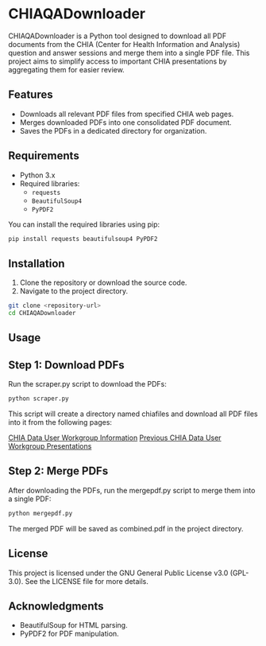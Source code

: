 # CHIAQADownloader

CHIAQADownloader is a Python tool designed to download all PDF documents from the CHIA (Center for Health Information and Analysis) question and answer sessions and merge them into a single PDF file. This project aims to simplify access to important CHIA presentations by aggregating them for easier review.

## Features

- Downloads all relevant PDF files from specified CHIA web pages.
- Merges downloaded PDFs into one consolidated PDF document.
- Saves the PDFs in a dedicated directory for organization.

## Requirements

- Python 3.x
- Required libraries:
  - `requests`
  - `BeautifulSoup4`
  - `PyPDF2`

You can install the required libraries using pip:

```bash
pip install requests beautifulsoup4 PyPDF2
```
## Installation

1. Clone the repository or download the source code.
2. Navigate to the project directory.

```bash
git clone <repository-url>
cd CHIAQADownloader
```

## Usage

## Step 1: Download PDFs
Run the scraper.py script to download the PDFs:
```bash
python scraper.py
```

This script will create a directory named chiafiles and download all PDF files into it from the following pages:

[CHIA Data User Workgroup Information](https://www.chiamass.gov/chia-data-user-workgroup-information/)
[Previous CHIA Data User Workgroup Presentations](https://www.chiamass.gov/previous-chia-data-user-workgroup-presentations/)

## Step 2: Merge PDFs
After downloading the PDFs, run the mergepdf.py script to merge them into a single PDF:

```bash
python mergepdf.py
```

The merged PDF will be saved as combined.pdf in the project directory.

## License

This project is licensed under the GNU General Public License v3.0 (GPL-3.0). See the LICENSE file for more details.

## Acknowledgments

- BeautifulSoup for HTML parsing.
- PyPDF2 for PDF manipulation.










